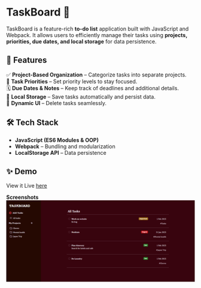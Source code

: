 # TaskBoard 📝  

TaskBoard is a feature-rich **to-do list** application built with JavaScript and Webpack. It allows users to efficiently manage their tasks using **projects, priorities, due dates, and local storage** for data persistence.  

## 🚀 Features  

✅ **Project-Based Organization** – Categorize tasks into separate projects.  
📌 **Task Priorities** – Set priority levels to stay focused.  
🗓️ **Due Dates & Notes** – Keep track of deadlines and additional details.  
💾 **Local Storage** – Save tasks automatically and persist data.  
🎨 **Dynamic UI** – Delete tasks seamlessly.  

## 🛠️ Tech Stack  

- **JavaScript (ES6 Modules & OOP)**  
- **Webpack** – Bundling and modularization 
- **LocalStorage API** – Data persistence  

## ✨ Demo

View it Live [here](https://shumaila-sayed.github.io/Todo-List/)

**Screenshots**
![To do app](./src/assets/Screenshot%20(47).png)